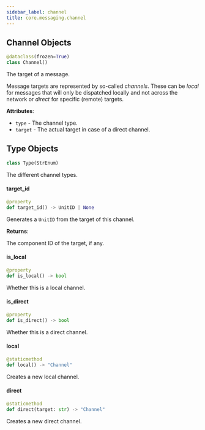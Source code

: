 ```yaml
---
sidebar_label: channel
title: core.messaging.channel
---
```


## Channel Objects

```python
@dataclass(frozen=True)
class Channel()
```

The target of a message.

Message targets are represented by so-called *channels*. These can be *local* for messages that will only
be dispatched locally and not across the network or *direct* for specific (remote) targets.

**Attributes**:

- `type` - The channel type.
- `target` - The actual target in case of a direct channel.

## Type Objects

```python
class Type(StrEnum)
```

The different channel types.

#### target\_id

```python
@property
def target_id() -> UnitID | None
```

Generates a ``UnitID`` from the target of this channel.

**Returns**:

  The component ID of the target, if any.

#### is\_local

```python
@property
def is_local() -> bool
```

Whether this is a local channel.

#### is\_direct

```python
@property
def is_direct() -> bool
```

Whether this is a direct channel.

#### local

```python
@staticmethod
def local() -> "Channel"
```

Creates a new local channel.

#### direct

```python
@staticmethod
def direct(target: str) -> "Channel"
```

Creates a new direct channel.

